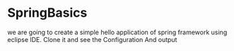 # SpringBasics

we are going to create a simple hello application of spring framework using eclipse IDE.
Clone it and see the Configuration And output
